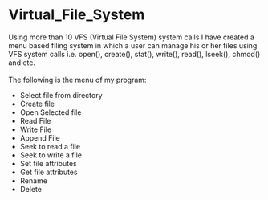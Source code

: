 # Virtual_File_System

Using more than 10 VFS (Virtual File System) system calls I have created a menu based filing
system in which a user can manage his or her files using VFS system calls i.e. open(), create(),
stat(), write(), read(), lseek(), chmod() and etc.
<br />
<br />
The following is the menu of my program:
<br />
+ Select file from directory
+ Create file
+ Open Selected file
+ Read File
+ Write File
+ Append File
+ Seek to read a file
+ Seek to write a file
+ Set file attributes
+ Get file attributes
+ Rename
+ Delete
